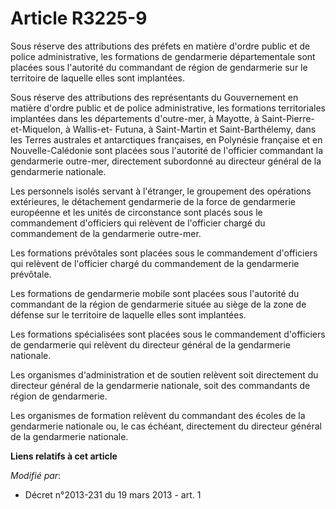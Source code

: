 # Article R3225-9

Sous réserve des attributions des préfets en matière d'ordre public et de police administrative, les formations de
gendarmerie départementale sont placées sous l'autorité du commandant de région de gendarmerie sur le territoire de laquelle
elles sont implantées.

Sous réserve des attributions des représentants du Gouvernement en matière d'ordre public et de police administrative, les
formations territoriales  implantées dans les départements d'outre-mer, à Mayotte, à Saint-Pierre-et-Miquelon, à Wallis-et-
Futuna, à Saint-Martin et Saint-Barthélemy, dans les Terres australes et antarctiques françaises, en Polynésie française et
en Nouvelle-Calédonie sont placées sous l'autorité de l'officier commandant la gendarmerie outre-mer, directement subordonné
au directeur général de la gendarmerie nationale.

Les personnels isolés servant à l'étranger, le groupement des opérations extérieures, le détachement gendarmerie de la force
de gendarmerie européenne et les unités de circonstance sont placés sous le commandement d'officiers qui relèvent de
l'officier chargé du commandement de la gendarmerie outre-mer. 

Les formations prévôtales sont placées sous le commandement d'officiers qui relèvent de l'officier chargé du commandement de
la gendarmerie prévôtale. 

Les formations de gendarmerie mobile sont placées sous l'autorité du commandant de la région de gendarmerie située au siège
de la zone de défense sur le territoire de laquelle elles sont implantées.

Les formations spécialisées sont placées sous le commandement d'officiers de gendarmerie qui relèvent du directeur général de
la gendarmerie nationale.

Les organismes d'administration et de soutien relèvent soit directement du directeur général de la gendarmerie nationale,
soit des commandants de région de gendarmerie.

Les organismes de formation relèvent du commandant des écoles de la gendarmerie nationale ou, le cas échéant, directement du
directeur général de la gendarmerie nationale.

**Liens relatifs à cet article**

_Modifié par_:

  - Décret n°2013-231 du 19 mars 2013 - art. 1
